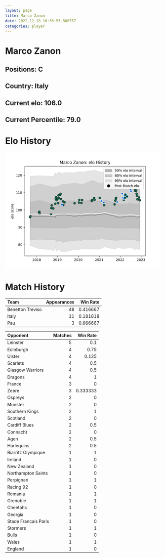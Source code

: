 ```yaml
---  
layout: page  
title: Marco Zanon  
date: 2022-12-18 16:36:53.880557  
categories: player  
---
```

# Marco Zanon

## Positions: C

## Country: Italy

## Current elo: 106.0

## Current Percentile: 79.0

# Elo History


![elo history](history_MarcoZanon.png)
# Match History


| Team             |   Appearances |   Win Rate |
|:-----------------|--------------:|-----------:|
| Benetton Treviso |            48 |   0.416667 |
| Italy            |            11 |   0.181818 |
| Pau              |             3 |   0.666667 |

| Opponent             |   Matches |   Win Rate |
|:---------------------|----------:|-----------:|
| Leinster             |         5 |   0.1      |
| Edinburgh            |         4 |   0.75     |
| Ulster               |         4 |   0.125    |
| Scarlets             |         4 |   0.5      |
| Glasgow Warriors     |         4 |   0.5      |
| Dragons              |         4 |   1        |
| France               |         3 |   0        |
| Zebre                |         3 |   0.333333 |
| Ospreys              |         2 |   0        |
| Munster              |         2 |   0        |
| Southern Kings       |         2 |   1        |
| Scotland             |         2 |   0        |
| Cardiff Blues        |         2 |   0.5      |
| Connacht             |         2 |   0        |
| Agen                 |         2 |   0.5      |
| Harlequins           |         2 |   0.5      |
| Biarritz Olympique   |         1 |   1        |
| Ireland              |         1 |   0        |
| New Zealand          |         1 |   0        |
| Northampton Saints   |         1 |   0        |
| Perpignan            |         1 |   1        |
| Racing 92            |         1 |   0        |
| Romania              |         1 |   1        |
| Grenoble             |         1 |   1        |
| Cheetahs             |         1 |   0        |
| Georgia              |         1 |   0        |
| Stade Francais Paris |         1 |   0        |
| Stormers             |         1 |   1        |
| Bulls                |         1 |   0        |
| Wales                |         1 |   1        |
| England              |         1 |   0        |